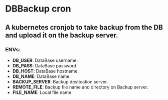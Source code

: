 # DBBackup cron
## A kubernetes cronjob to take backup from the DB and upload it on the backup server.
### ENVs:
+ **DB_USER**: DataBase username.
+ **DB_PASS**: DataBase password.
+ **DB_HOST**: DataBase hostname.
+ **DB_NAME**: DataBase name.
+ **BACKUP_SERVER**: Backup destication server.
+ **REMOTE_FILE**: Backup file name and directory on Backup server.
+ **FILE_NAME**: Local file name.



